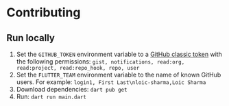 # Contributing

## Run locally

1. Set the `GITHUB_TOKEN` environment variable to a [GitHub classic token](https://github.com/settings/tokens) with the following permissions: `gist, notifications, read:org, read:project, read:repo_hook, repo, user`
2. Set the `FLUTTER_TEAM` environment variable to the name of known GitHub users. For example: `login1, First Last\nloic-sharma,Loic Sharma`
3. Download dependencies: `dart pub get`
3. Run: `dart run main.dart`
